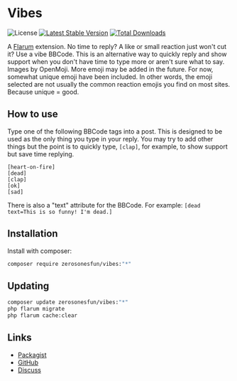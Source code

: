 # Vibes

![License](https://img.shields.io/badge/license-MIT-blue.svg) [![Latest Stable Version](https://img.shields.io/packagist/v/zerosonesfun/vibes.svg)](https://packagist.org/packages/zerosonesfun/vibes) [![Total Downloads](https://img.shields.io/packagist/dt/zerosonesfun/vibes.svg)](https://packagist.org/packages/zerosonesfun/vibes)

A [Flarum](http://flarum.org) extension. No time to reply? A like or small reaction just won&#39;t cut it? Use a vibe BBCode. This is an alternative way to quickly reply and show support when you don&#39;t have time to type more or aren&#39;t sure what to say. Images by OpenMoji. More emoji may be added in the future. For now, somewhat unique emoji have been included. In other words, the emoji selected are not usually the common reaction emojis you find on most sites. Because unique = good.

## How to use

Type one of the following BBCode tags into a post. This is designed to be used as the only thing you type in your reply. You may try to add other things but the point is to quickly type, `[clap]`, for example, to show support but save time replying.
```
[heart-on-fire]
[dead]
[clap]
[ok]
[sad]
```
There is also a "text" attribute for the BBCode. For example: `[dead text=This is so funny! I'm dead.]`

## Installation

Install with composer:

```sh
composer require zerosonesfun/vibes:"*"
```

## Updating

```sh
composer update zerosonesfun/vibes:"*"
php flarum migrate
php flarum cache:clear
```

## Links

- [Packagist](https://packagist.org/packages/zerosonesfun/vibes)
- [GitHub](https://github.com/zerosonesfun/vibes)
- [Discuss](https://discuss.flarum.org/d/PUT_DISCUSS_SLUG_HERE)
